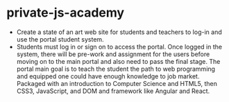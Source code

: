 # private-js-academy
- Create a state of an art web site for students and teachers to log-in and use the portal student system. 
- Students must log in or sign on to access the portal. Once logged in the system, there will be pre-work and assignment 
for the users before moving on to the main portal and also need to pass the final stage. The portal main goal is to teach 
the student the path to web programming and equipped one could have enough knowledge to job market. Packaged with an introduction to 
Computer Science and HTML5, then CSS3, JavaScript, and DOM and framework like Angular and React.
